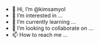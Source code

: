 - 👋 Hi, I’m @kimsamyol
- 👀 I’m interested in ...
- 🌱 I’m currently learning ...
- 💞️ I’m looking to collaborate on ...
- 📫 How to reach me ...

<!---
kimsamyol/kimsamyol is a ✨ special ✨ repository because its `README.md` (this file) appears on your GitHub profile.
You can click the Preview link to take a look at your changes.
--->
